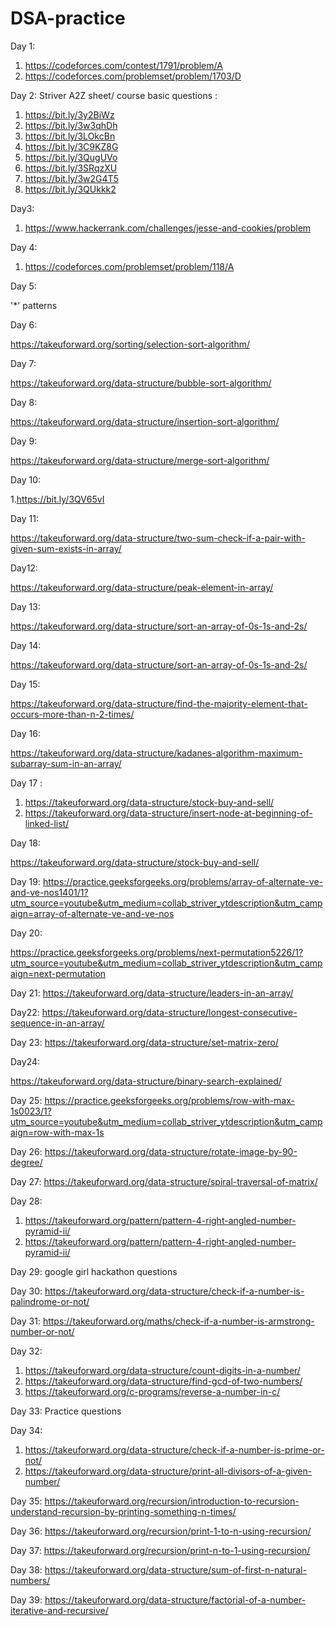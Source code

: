 # DSA-practice
Day 1: 
1. https://codeforces.com/contest/1791/problem/A
2. https://codeforces.com/problemset/problem/1703/D

Day 2:
Striver A2Z sheet/ course basic questions :
1. https://bit.ly/3y2BiWz
2. https://bit.ly/3w3qhDh
3. https://bit.ly/3LOkcBn
4. https://bit.ly/3C9KZ8G
5. https://bit.ly/3QugUVo
6. https://bit.ly/3SRqzXU
7. https://bit.ly/3w2G4T5
8. https://bit.ly/3QUkkk2

Day3:
1. https://www.hackerrank.com/challenges/jesse-and-cookies/problem

Day 4:
1. https://codeforces.com/problemset/problem/118/A

Day 5:

'*' patterns

Day 6:

https://takeuforward.org/sorting/selection-sort-algorithm/

Day 7:

https://takeuforward.org/data-structure/bubble-sort-algorithm/

Day 8:

https://takeuforward.org/data-structure/insertion-sort-algorithm/

Day 9:

https://takeuforward.org/data-structure/merge-sort-algorithm/

Day 10:

1.https://bit.ly/3QV65vI

Day 11:

https://takeuforward.org/data-structure/two-sum-check-if-a-pair-with-given-sum-exists-in-array/

Day12:

https://takeuforward.org/data-structure/peak-element-in-array/

Day 13:

https://takeuforward.org/data-structure/sort-an-array-of-0s-1s-and-2s/

Day 14:

https://takeuforward.org/data-structure/sort-an-array-of-0s-1s-and-2s/

Day 15:

https://takeuforward.org/data-structure/find-the-majority-element-that-occurs-more-than-n-2-times/

Day 16:

https://takeuforward.org/data-structure/kadanes-algorithm-maximum-subarray-sum-in-an-array/

Day 17 :

1. https://takeuforward.org/data-structure/stock-buy-and-sell/
2. https://takeuforward.org/data-structure/insert-node-at-beginning-of-linked-list/

Day 18:

https://takeuforward.org/data-structure/stock-buy-and-sell/

Day 19:
https://practice.geeksforgeeks.org/problems/array-of-alternate-ve-and-ve-nos1401/1?utm_source=youtube&utm_medium=collab_striver_ytdescription&utm_campaign=array-of-alternate-ve-and-ve-nos

Day 20:

https://practice.geeksforgeeks.org/problems/next-permutation5226/1?utm_source=youtube&utm_medium=collab_striver_ytdescription&utm_campaign=next-permutation


Day 21:
https://takeuforward.org/data-structure/leaders-in-an-array/

Day22:
https://takeuforward.org/data-structure/longest-consecutive-sequence-in-an-array/

Day 23:
https://takeuforward.org/data-structure/set-matrix-zero/

Day24:

https://takeuforward.org/data-structure/binary-search-explained/
 
Day 25:
https://practice.geeksforgeeks.org/problems/row-with-max-1s0023/1?utm_source=youtube&utm_medium=collab_striver_ytdescription&utm_campaign=row-with-max-1s

Day 26:
https://takeuforward.org/data-structure/rotate-image-by-90-degree/
 
Day 27:
https://takeuforward.org/data-structure/spiral-traversal-of-matrix/

Day 28:
1. https://takeuforward.org/pattern/pattern-4-right-angled-number-pyramid-ii/
2. https://takeuforward.org/pattern/pattern-4-right-angled-number-pyramid-ii/

Day 29:
google girl hackathon questions

Day 30:
https://takeuforward.org/data-structure/check-if-a-number-is-palindrome-or-not/

Day 31:
https://takeuforward.org/maths/check-if-a-number-is-armstrong-number-or-not/

Day 32:
1. https://takeuforward.org/data-structure/count-digits-in-a-number/
2. https://takeuforward.org/data-structure/find-gcd-of-two-numbers/
3. https://takeuforward.org/c-programs/reverse-a-number-in-c/

Day 33:
Practice questions

Day 34:
1. https://takeuforward.org/data-structure/check-if-a-number-is-prime-or-not/
2. https://takeuforward.org/data-structure/print-all-divisors-of-a-given-number/

Day 35:
https://takeuforward.org/recursion/introduction-to-recursion-understand-recursion-by-printing-something-n-times/

Day 36:
https://takeuforward.org/recursion/print-1-to-n-using-recursion/

Day 37:
https://takeuforward.org/recursion/print-n-to-1-using-recursion/

Day 38:
https://takeuforward.org/data-structure/sum-of-first-n-natural-numbers/

Day 39:
https://takeuforward.org/data-structure/factorial-of-a-number-iterative-and-recursive/